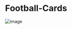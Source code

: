 # Football-Cards

![image](https://github.com/chavez62/Football-Cards/assets/67764701/96ef2c8d-d696-4a3f-bc0c-e0fb701750f0)
